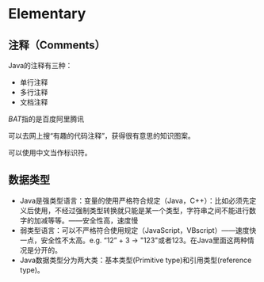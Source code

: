 # Elementary

## 注释（Comments）

Java的注释有三种：

- 单行注释
- 多行注释
- 文档注释

*BAT*指的是百度阿里腾讯

可以去网上搜“有趣的代码注释”，获得很有意思的知识图案。

可以使用中文当作标识符。

## 数据类型

- Java是强类型语言：变量的使用严格符合规定（Java，C++）：比如必须先定义后使用，不经过强制类型转换就只能是某一个类型，字符串之间不能进行数字的加减等等。——安全性高，速度慢
- 弱类型语言：可以不严格符合使用规定（JavaScript，VBscript）——速度快一点，安全性不太高。e.g. “12” + 3 -> "123"或者123。在Java里面这两种情况是分开的。
- Java数据类型分为两大类：基本类型(Primitive type)和引用类型(reference type)。

